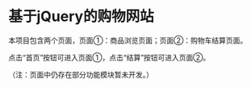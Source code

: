 # 基于jQuery的购物网站

本项目包含两个页面，页面①：商品浏览页面；页面②：购物车结算页面。

点击“首页”按钮可进入页面①，点击“结算”按钮可进入页面②。

（注：页面中仍存在部分功能模块暂未开发。）